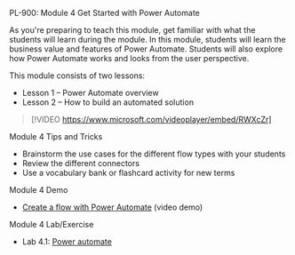 

PL-900: Module 4 Get Started with Power Automate

As you're preparing to teach this module, get familiar with what the students will learn during the module. In this module, students will learn the business value and features of Power Automate. Students will also explore how Power Automate works and looks from the user perspective.

This module consists of two lessons:

- Lesson 1 – Power Automate overview
- Lesson 2 – How to build an automated solution
 
> [!VIDEO https://www.microsoft.com/videoplayer/embed/RWXcZr]

Module 4 Tips and Tricks

- Brainstorm the use cases for the different flow types with your students
- Review the different connectors
- Use a vocabulary bank or flashcard activity for new terms

Module 4 Demo

- [Create a flow with Power Automate](https://www.microsoft.com/videoplayer/embed/RE4mERh) (video demo)

Module 4 Lab/Exercise

- Lab 4.1: [Power automate](https://github.com/MicrosoftLearning/PL-900-Microsoft-Power-Platform-Fundamentals/blob/master/Instructions/Labs/LAB%5BPL-900%5D_M04Lab01_Power_Automate.md)
